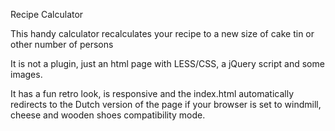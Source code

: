 Recipe Calculator

This handy calculator recalculates your recipe to a new size of cake tin or other number of persons

It is not a plugin, just an html page with LESS/CSS, a jQuery script and some images.

It has a fun retro look, is responsive and the index.html automatically redirects to the Dutch version of the page if your browser is set to windmill, cheese and wooden shoes compatibility mode. 